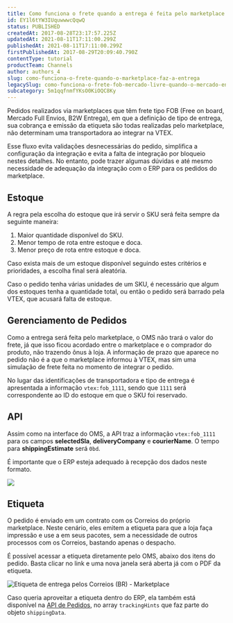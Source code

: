 ```yaml
---
title: Como funciona o frete quando a entrega é feita pelo marketplace (FOB)
id: EY1l6tYW3IUquwwwcQqwQ
status: PUBLISHED
createdAt: 2017-08-28T23:17:57.225Z
updatedAt: 2021-08-11T17:11:00.299Z
publishedAt: 2021-08-11T17:11:00.299Z
firstPublishedAt: 2017-08-29T20:09:40.790Z
contentType: tutorial
productTeam: Channels
author: authors_4
slug: como-funciona-o-frete-quando-o-marketplace-faz-a-entrega
legacySlug: como-funciona-o-frete-fob-mercado-livre-quando-o-mercado-envios-e-usado
subcategory: 5m1qqfnmfYKsO0KiOQC8Ky
---
```


Pedidos realizados via marketplaces que têm frete tipo FOB (Free on board, Mercado Full Envios, B2W Entrega), em que a definição de tipo de entrega, sua cobrança e emissão da etiqueta são todas realizadas pelo marketplace, não determinam uma transportadora ao integrar na VTEX.

Esse fluxo evita validações desnecessárias do pedido, simplifica a configuração da integração e evita a falta de integração por bloqueio nestes detalhes. No entanto, pode trazer algumas dúvidas e até mesmo necessidade de adequação da integração com o ERP para os pedidos do marketplace.

## Estoque

A regra pela escolha do estoque que irá servir o SKU será feita sempre da seguinte maneira:

1. Maior quantidade disponível do SKU.
2. Menor tempo de rota entre estoque e doca.
3. Menor preço de rota entre estoque e doca.

Caso exista mais de um estoque disponível seguindo estes critérios e prioridades, a escolha final será aleatória.

Caso o pedido tenha várias unidades de um SKU, é necessário que algum dos estoques tenha a quantidade total, ou então o pedido será barrado pela VTEX, que acusará falta de estoque.

## Gerenciamento de Pedidos

Como a entrega será feita pelo marketplace, o OMS não trará o valor do frete, já que isso ficou acordado entre o marketplace e o comprador do produto, não trazendo ônus à loja. A informação de prazo que aparece no pedido não é a que o marketplace informou à VTEX, mas sim uma simulação de frete feita no momento de integrar o pedido.

No lugar das identificações de transportadora e tipo de entrega é apresentada a informação `vtex:fob_1111`, sendo que `1111` será correspondente ao ID do estoque em que o SKU foi reservado.

## API

Assim como na interface do OMS, a API traz a informação `vtex:fob_1111` para os campos __selectedSla__, __deliveryCompany__ e __courierName__. O tempo para __shippingEstimate__ será `0bd`.

É importante que o ERP esteja adequado à recepção dos dados neste formato.

![](//images.ctfassets.net/alneenqid6w5/5jPtBeUPHCUvgMco9FoKuZ/add1ce05e78a216f0aa7074c3ae4d444/slack-imgs.com.png)

## Etiqueta

O pedido é enviado em um contrato com os Correios do próprio marketplace. Neste cenário, eles emitem a etiqueta para que a loja faça impressão e use a em seus pacotes, sem a necessidade de outros processos com os Correios, bastando apenas o despacho.

É possível acessar a etiqueta diretamente pelo OMS, abaixo dos itens do pedido. Basta clicar no link e uma nova janela será aberta já com o PDF da etiqueta.

![Etiqueta de entrega pelos Correios (BR) - Marketplace](//images.ctfassets.net/alneenqid6w5/3Xc7eqzjetqNwScoZxkWOK/e49eff1715dd0b3018bb58a6521f5c0c/Screen_Shot_2020-03-25_at_11.43.27.png)

Caso queria aproveitar a etiqueta dentro do ERP, ela também está disponível na [API de Pedidos](https://developers.vtex.com/reference/orders#getorder), no array `trackingHints` que faz parte do objeto `shippingData`.
